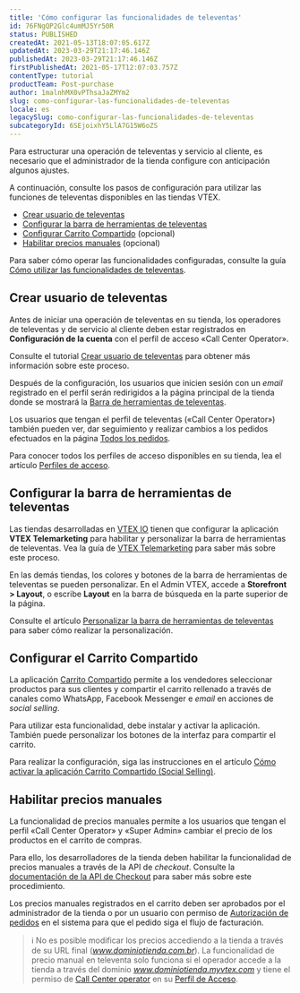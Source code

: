 ```yaml
---
title: 'Cómo configurar las funcionalidades de televentas'
id: 76FNgQP2Glc4umMJ5Yr50R
status: PUBLISHED
createdAt: 2021-05-13T18:07:05.617Z
updatedAt: 2023-03-29T21:17:46.146Z
publishedAt: 2023-03-29T21:17:46.146Z
firstPublishedAt: 2021-05-17T12:07:03.757Z
contentType: tutorial
productTeam: Post-purchase
author: 1malnhMX0vPThsaJaZMYm2
slug: como-configurar-las-funcionalidades-de-televentas
locale: es
legacySlug: como-configurar-las-funcionalidades-de-televentas
subcategoryId: 6SEjoixhY5LlA7G15W6oZS
---
```


Para estructurar una operación de televentas y servicio al cliente, es necesario que el administrador de la tienda configure con anticipación algunos ajustes.

A continuación, consulte los pasos de configuración para utilizar las funciones de televentas disponibles en las tiendas VTEX.

- [Crear usuario de televentas](#crear-usuario-de-televentas)
- [Configurar la barra de herramientas de televentas](#configurar-la-barra-de-herramientas-de-televentas)
- [Configurar Carrito Compartido](#configurar-carrito-compartido) (opcional)
- [Habilitar precios manuales](#habilitar-precios-manuales) (opcional)

Para saber cómo operar las funcionalidades configuradas, consulte la guía [Cómo utilizar las funcionalidades de televentas](https://help.vtex.com/es/tutorial/funcionalidades-de-televendas--UqhiccIRIK2KD0OqkzJaS).

## Crear usuario de televentas

Antes de iniciar una operación de televentas en su tienda, los operadores de televentas y de servicio al cliente deben estar registrados en **Configuración de la cuenta** con el perfil de acceso «Call Center Operator».

Consulte el tutorial [Crear usuario de televentas](https://help.vtex.com/es/tutorial/como-criar-um-usuario-de-televendas--frequentlyAskedQuestions_4227) para obtener más información sobre este proceso.

Después de la configuración, los usuarios que inicien sesión con un _email_ registrado en el perfil serán redirigidos a la página principal de la tienda donde se mostrará la [Barra de herramientas de televentas](https://help.vtex.com/es/tutorial/toolbar-de-televendas--tutorials_5500).

Los usuarios que tengan el perfil de televentas («Call Center Operator») también pueden ver, dar seguimiento y realizar cambios a los pedidos efectuados en la página [Todos los pedidos](https://help.vtex.com/es/tutorial/todos-os-pedidos--2QTduKHAJMFIZ3BAsi6Pi).

Para conocer todos los perfiles de acceso disponibles en su tienda, lea el artículo [Perfiles de acceso](https://help.vtex.com/es/tutorial/como-criar-perfil-de-acesso).

## Configurar la barra de herramientas de televentas

Las tiendas desarrolladas en [VTEX IO](https://developers.vtex.com/vtex-developer-docs/docs/what-is-vtex-io) tienen que configurar la aplicación **VTEX Telemarketing** para habilitar y personalizar la barra de herramientas de televentas. Vea la guía de [VTEX Telemarketing](https://developers.vtex.com/vtex-developer-docs/docs/vtex-telemarketing) para saber más sobre este proceso.

En las demás tiendas, los colores y botones de la barra de herramientas de televentas se pueden personalizar. En el Admin VTEX, accede a **Storefront > Layout**, o escribe **Layout** en la barra de búsqueda en la parte superior de la página.

Consulte el artículo [Personalizar la barra de herramientas de televentas](https://help.vtex.com/es/tutorial/customizar-a-toolbar-de-televendas--1XEz1zqO3KyIuwC4asUsOg) para saber cómo realizar la personalización.

## Configurar el Carrito Compartido

La aplicación [Carrito Compartido](https://apps.vtex.com/vtex-social-selling/p) permite a los vendedores seleccionar productos para sus clientes y compartir el carrito rellenado a través de canales como WhatsApp, Facebook Messenger e _email_ en acciones de _social selling_.

Para utilizar esta funcionalidad, debe instalar y activar la aplicación. También puede personalizar los botones de la interfaz para compartir el carrito.

Para realizar la configuración, siga las instrucciones en el artículo [Cómo activar la aplicación Carrito Compartido (Social Selling)](https://help.vtex.com/es/tutorial/como-ativar-o-app-carrinho-compartilhavel--1lS3fQdXpOoC0BTeVhydfg).

## Habilitar precios manuales

La funcionalidad de precios manuales permite a los usuarios que tengan el perfil «Call Center Operator» y «Super Admin» cambiar el precio de los productos en el carrito de compras.

Para ello, los desarrolladores de la tienda deben habilitar la funcionalidad de precios manuales a través de la API de _checkout_. Consulte la [documentación de la API de Checkout](https://developers.vtex.com/docs/api-reference/checkout-api) para saber más sobre este procedimiento.

Los precios manuales registrados en el carrito deben ser aprobados por el administrador de la tienda o por un usuario con permiso de [Autorización de pedidos](https://help.vtex.com/es/tutorial/how-order-authorization-works--3MBK6CmKHAuUjMBieDU0pn) en el sistema para que el pedido siga el flujo de facturación.

>ℹ️ No es posible modificar los precios accediendo a la tienda a través de su URL final (<i>www.dominiotienda.com.br</i>). La funcionalidad de precio manual en televenta solo funciona si el operador accede a la tienda a través del dominio <i>www.dominiotienda.myvtex.com</i> y tiene el permiso de [Call Center operator](https://help.vtex.com/es/tutorial/predefined-roles--jGDurZKJHvHJS13LnO7Dy#call-center-operator) en su [Perfil de Acceso](https://help.vtex.com/es/tutorial/roles--7HKK5Uau2H6wxE1rH5oRbc).

